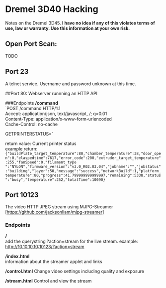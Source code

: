 # Dremel 3D40 Hacking
Notes on the Dremel 3D45. 
**I have no idea if any of this violates terms of use, law or warranty. Use this information at your own risk.**

## Open Port Scan:
TODO

## Port 23
A telnet service. Username and password unknown at this time.

##Port 80:
Webserver runnning an HTTP API  
  
###Endpoints
  **/command**     
  `POST /command HTTP/1.1  
  Accept: application/json, text/javascript, */*; q=0.01  
  Content-Type: application/x-www-form-urlencoded  
  Cache-Control: no-cache  
  
  GETPRINTERSTATUS=`
 
  return value: Current printer status  
  example return:  
 `{"buildPlate_target_temperature":80,"chamber_temperature":38,"door_open":0,"elaspedtime":7617,"error_code":200,"extruder_target_temperature":255,"fanSpeed":0,"filament_type ":"NYLON","firmware_version":"v3.0_R02.03.04","jobname":"","jobstatus":"building","layer":50,"message":"success","networkBuild":1,"platform_temperature":80,"progress":41.799999999999997,"remaining":5338,"status":"busy","temperature":252,"totalTime":10090}`
 
## Port 10123
The video HTTP JPEG stream using MJPG-Streamer [https://github.com/jacksonliam/mjpg-streamer]

### Endpoints
  **/**  
  add the querystring ?action=stream for the live stream. example: http://10.10.10.10:10123/?action=stream  
  
  **/index.html**  
  information about the streamer applet and links
  
  **/control.html**
  Change video settings including quality and exposure
  
  **/stream.html**
  Control and view the stream
  
  
  
